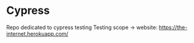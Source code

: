 # Cypress

Repo dedicated to cypress testing
Testing scope -> website: https://the-internet.herokuapp.com/
 
